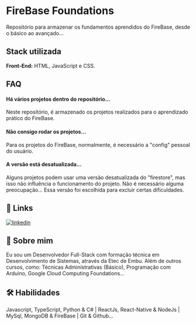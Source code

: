 
# FireBase Foundations

Repositório para armazenar os fundamentos aprendidos do FireBase, desde o básico ao avançado...

## Stack utilizada

**Front-End:** HTML, JavaScript e CSS.

## FAQ

#### Há vários projetos dentro do repositório...

Neste repositório, é armazenado os projetos realizados para o aprendizado prático do FireBase.

#### Não consigo rodar os projetos...

Para os projetos do FireBase, normalmente, é necessário a "config" pessoal do usuário.

#### A versão está desatualizada...

Alguns projetos podem usar uma versão desatualizada do "firestore", mas isso não influência o funcionamento do projeto. Não é necessário alguma preocupação... Essa versão foi escolhida para excluir certas dificuldades.

## 🔗 Links
[![linkedin](https://img.shields.io/badge/linkedin-0A66C2?style=for-the-badge&logo=linkedin&logoColor=white)](https://www.linkedin.com/in/jhonnysantosvm/)

## 🚀 Sobre mim
Eu sou um Desenvolvedor Full-Stack com formação técnica em Desenvolvimento de Sistemas, através da Etec de Embu. Além de outros cursos, como: Técnicas Administrativas (Básico), Programação com Arduino, Google Cloud Computing Foundations...

## 🛠 Habilidades
Javascript, TypeScript, Python & C# | ReactJs, React-Native & NodeJs | MySql, MongoDB & FireBase | Git & Github...
